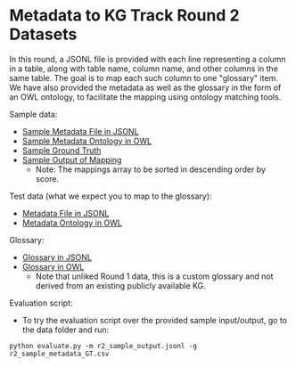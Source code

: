 # Metadata to KG Track Round 2 Datasets

In this round, a JSONL file is provided with each line representing a column in a table, along with table name, column name, and other columns in the same table. The goal is to map each such column to one "glossary" item. We have also provided the metadata as well as the glossary in the form of an OWL ontology, to facilitate the mapping using ontology matching tools.

Sample data:
- [Sample Metadata File in JSONL](r2_sample_metadata.jsonl)
- [Sample Metadata Ontology in OWL](r2_sample_metadata.owl)
- [Sample Ground Truth](r2_sample_GT.csv)
- [Sample Output of Mapping](r2_sample_output.jsonl)
  - Note: The mappings array to be sorted in descending order by score.

Test data (what we expect you to map to the glossary):
- [Metadata File in JSONL](r2_test_metadata.jsonl)
- [Metadata Ontology in OWL](r2_test_metadata.owl)

Glossary:
- [Glossary in JSONL](r2_glossary.jsonl)
- [Glossary in OWL](r2_glossary.owl)
  - Note that unliked Round 1 data, this is a custom glossary and not derived from an existing publicly available KG.

Evaluation script:
- To try the evaluation script over the provided sample input/output, go to the data folder and run:
```
python evaluate.py -m r2_sample_output.jsonl -g r2_sample_metadata_GT.csv
```

